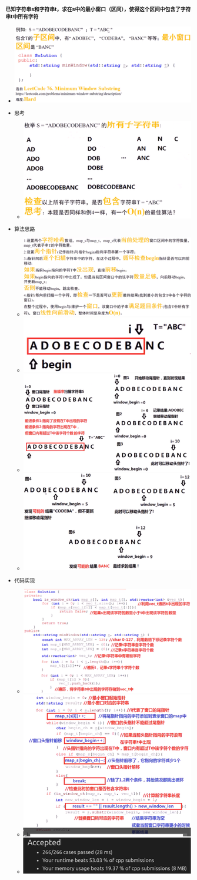 #### 已知字符串s和字符串t，求在s中的最小窗口（区间），使得这个区间中包含了字符串t中所有字符

* ![image-20210724203835731](最小窗口子串.assets/image-20210724203835731.png)
* 思考
  * ![image-20210724204044989](最小窗口子串.assets/image-20210724204044989.png)

* 算法思路
  * ![image-20210724205301126](最小窗口子串.assets/image-20210724205301126.png)
  * ![image-20210724205312598](最小窗口子串.assets/image-20210724205312598.png)
  * ![image-20210724205437013](最小窗口子串.assets/image-20210724205437013.png)
  * ![image-20210724205634775](最小窗口子串.assets/image-20210724205634775.png)
* 代码实现
  * ![image-20210724211328489](最小窗口子串.assets/image-20210724211328489.png)
  * ![image-20210724211344074](最小窗口子串.assets/image-20210724211344074.png)
  * ![image-20210724211357317](最小窗口子串.assets/image-20210724211357317.png)

